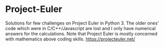 # Project-Euler

Solutions for few challenges on Project Euler in Python 3.
The older ones' code which were in C/C++/Javascript are lost and I only have numerical answers for the calculations.
Note that Project Euler is mostly concerned with mathematics above coding skills.
https://projecteuler.net/
